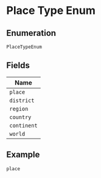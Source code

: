 
# Place Type Enum

## Enumeration

`PlaceTypeEnum`

## Fields

| Name |
|  --- |
| `place` |
| `district` |
| `region` |
| `country` |
| `continent` |
| `world` |

## Example

```
place
```

